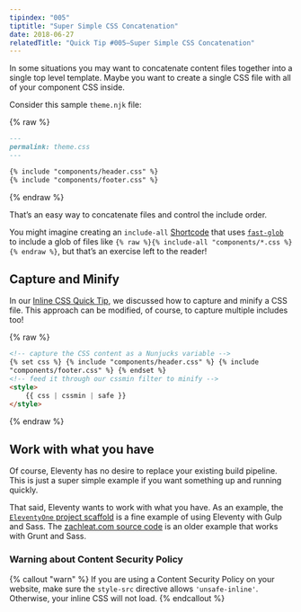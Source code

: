 ```yaml
---
tipindex: "005"
tiptitle: "Super Simple CSS Concatenation"
date: 2018-06-27
relatedTitle: "Quick Tip #005—Super Simple CSS Concatenation"
---
```


In some situations you may want to concatenate content files together into a single top level template. Maybe you want to create a single CSS file with all of your component CSS inside.

Consider this sample `theme.njk` file:

{% raw %}

```markdown
---
permalink: theme.css
---

{% include "components/header.css" %}
{% include "components/footer.css" %}
```

{% endraw %}

That’s an easy way to concatenate files and control the include order.

You might imagine creating an `include-all` [Shortcode](/docs/shortcodes/) that uses [`fast-glob`](https://www.npmjs.com/package/fast-glob) to include a glob of files like `{% raw %}{% include-all "components/*.css %}{% endraw %}`, but that’s an exercise left to the reader!

## Capture and Minify

In our [Inline CSS Quick Tip](/docs/quicktips/inline-css/), we discussed how to capture and minify a CSS file. This approach can be modified, of course, to capture multiple includes too!

{% raw %}

```html
<!-- capture the CSS content as a Nunjucks variable -->
{% set css %} {% include "components/header.css" %} {% include
"components/footer.css" %} {% endset %}
<!-- feed it through our cssmin filter to minify -->
<style>
	{{ css | cssmin | safe }}
</style>
```

{% endraw %}

## Work with what you have

Of course, Eleventy has no desire to replace your existing build pipeline. This is just a super simple example if you want something up and running quickly.

That said, Eleventy wants to work with what you have. As an example, the [`EleventyOne` project scaffold](https://github.com/philhawksworth/eleventyone/) is a fine example of using Eleventy with Gulp and Sass. The [zachleat.com source code](https://github.com/zachleat/zachleat.com) is an older example that works with Grunt and Sass.

### Warning about Content Security Policy

{% callout "warn" %}
If you are using a Content Security Policy on your website, make sure the <code>style-src</code> directive allows <code>'unsafe-inline'</code>. Otherwise, your inline CSS will not load.
{% endcallout %}
